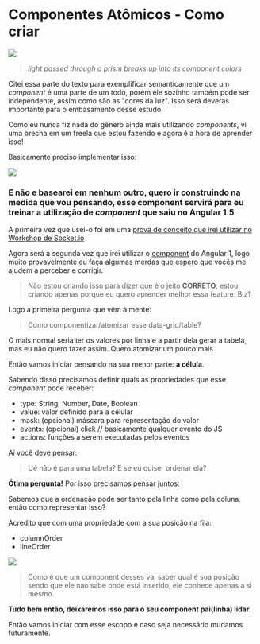 # Componentes Atômicos - Como criar


![](https://github.com/suissa/componentes-atomicos-como-fazer/blob/master/imgs/component.png?raw=true)

> *light passed through a prism breaks up into its component colors*

Citei essa parte do texto para exemplificar semanticamente que um *component* é uma parte de um todo, porém ele sozinho também pode ser independente, assim como são as "cores da luz". Isso será deveras importante para o embasamento desse estudo.

Como eu nunca fiz nada do gênero ainda mais utilizando *components*, vi uma brecha em um freela que estou fazendo e agora é a hora de aprender isso!

Basicamente preciso implementar isso:

![](https://github.com/suissa/componentes-atomicos-como-fazer/blob/master/imgs/oquefazer.png?raw=true)

### E não e basearei em nenhum outro, quero ir construindo na medida que vou pensando, esse component servirá para eu treinar a utilização de *component* que saiu no Angular 1.5

A primeira vez que usei-o foi em uma [prova de conceito que irei utilizar no Workshop de Socket.io](https://github.com/Webschool-io/Workshop-AO-VIVO-Socket.io/blob/master/examples/components-events/app.js)

Agora será a segunda vez que irei utilizar o [component](https://docs.angularjs.org/guide/component) do Angular 1, logo muito provavelmente eu faça algumas merdas que espero que vocês me ajudem a perceber e corrigir.

> Não estou criando isso para dizer que é o jeito **CORRETO**, estou criando apenas porque eu quero aprender melhor essa feature. Blz?

Logo a primeira pergunta que vêm à mente:

> Como componentizar/atomizar esse data-grid/table? 

O mais normal seria ter os valores por linha e a partir dela gerar a tabela, mas eu não quero fazer assim. Quero atomizar um pouco mais.

Então vamos iniciar pensando na sua menor parte: **a célula**.

Sabendo disso precisamos definir quais as propriedades que esse *component* pode receber:

- type: String, Number, Date, Boolean
- value: valor definido para a célular
- mask: (opcional) máscara para representação do valor
- events: (opcional) click // basicamente qualquer evento do JS
- actions: funções a serem executadas pelos eventos

Aí você deve pensar:

> Ué não é para uma tabela? E se eu quiser ordenar ela?

**Ótima pergunta!** Por isso precisamos pensar juntos:

Sabemos que a ordenação pode ser tanto pela linha como pela coluna, então como representar isso?

Acredito que com uma propriedade com a sua posição na fila:

- columnOrder
- lineOrder

![](https://memecrunch.com/meme/3ARWO/joao-kleber/image.png)

> Como é que um component desses vai saber qual é sua posição sendo que ele nao sabe onde está inserido, ele conhece apenas a si mesmo.

**Tudo bem então, deixaremos isso para o seu component pai(linha) lidar.**

Então vamos iniciar com esse escopo e caso seja necessário mudamos futuramente.
